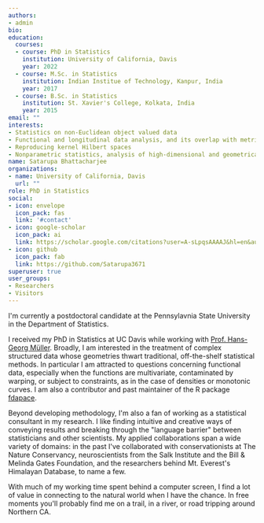 ```yaml
---
authors:
- admin
bio:
education:
  courses:
  - course: PhD in Statistics 
    institution: University of California, Davis
    year: 2022
  - course: M.Sc. in Statistics
    institution: Indian Institue of Technology, Kanpur, India 
    year: 2017
  - course: B.Sc. in Statistics
    institution: St. Xavier's College, Kolkata, India
    year: 2015
email: ""
interests:
- Statistics on non-Euclidean object valued data
- Functional and longitudinal data analysis, and its overlap with metric geometry
- Reproducing kernel Hilbert spaces
- Nonparametric statistics, analysis of high-dimensional and geometrical data
name: Satarupa Bhattacharjee
organizations:
- name: University of California, Davis
  url: ""
role: PhD in Statistics
social:
- icon: envelope
  icon_pack: fas
  link: '#contact'
- icon: google-scholar
  icon_pack: ai
  link: https://scholar.google.com/citations?user=A-sLpqsAAAAJ&hl=en&authuser=1
- icon: github
  icon_pack: fab
  link: https://github.com/Satarupa3671
superuser: true
user_groups:
- Researchers
- Visitors
---
```


I'm currently a postdoctoral candidate at the Pennsylavnia State University in the Department of Statistics.

I received my PhD in Statistics at UC Davis while working with [Prof. Hans-Georg Müller](https://anson.ucdavis.edu/~mueller/). Broadly, I am interested in the treatment of complex structured data whose geometries thwart traditional, off-the-shelf statistical methods. In particular I am attracted to questions concerning functional data, especially when the functions are multivariate, contaminated by warping, or subject to constraints, as in the case of densities or monotonic curves. I am also a contributor and past maintainer of the R package [fdapace](https://cran.r-project.org/web/packages/fdapace/index.html). 

<!--- A motivating example for much of my work arises in the study of human growth curves, in which several body measurements are tracked from infancy to adulthood. In my PhD, my methodological projects involved identifying systematic phase variation in growth spurts across both individuals and different modalities of growth (e.g. arms, legs, spine). My research approaches this problem by exploring models which can quantify intercomponent time dynamics for multivariate functional data, like time warping and time shifting frameworks. --->

Beyond developing methodology, I'm also a fan of working as a statistical consultant in my research. I like finding intuitive and creative ways of conveying results and breaking through the "language barrier" between statisticians and other scientists. My applied collaborations span a wide variety of domains: in the past I've collaborated with conservationists at The Nature Conservancy, neuroscientists from the Salk Institute and the Bill & Melinda Gates Foundation, and the researchers behind Mt. Everest's Himalayan Database, to name a few.

With much of my working time spent behind a computer screen, I find a lot of value in connecting to the natural world when I have the chance. In free moments you'll probably find me on a trail, in a river, or road tripping around Northern CA.

<!--- Since coming to Davis I've become somewhat of an amateur naturalist and developed an interest in citizen science projects. --->



